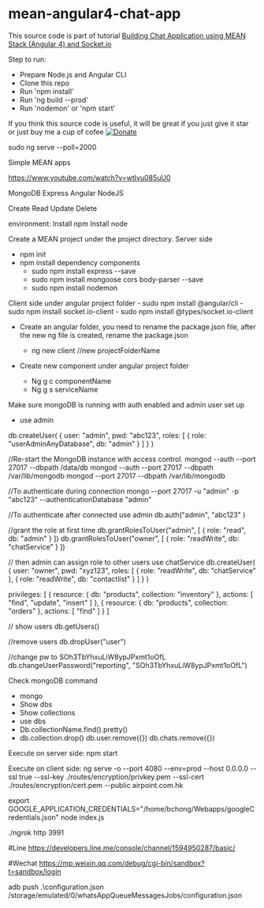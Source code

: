 # mean-angular4-chat-app

This source code is part of tutorial [Building Chat Application using MEAN Stack (Angular 4) and Socket.io](https://www.djamware.com/post/58e0d15280aca75cdc948e4e/building-chat-application-using-mean-stack-angular-4-and-socketio)

Step to run:

* Prepare Node.js and Angular CLI
* Clone this repo
* Run 'npm install'
* Run 'ng build --prod'
* Run 'nodemon' or 'npm start'

If you think this source code is useful, it will be great if you just give it star or just buy me a cup of cofee [![Donate](https://img.shields.io/badge/Donate-PayPal-green.svg)](https://www.paypal.com/cgi-bin/webscr?cmd=_s-xclick&hosted_button_id=Q5WK24UVWUGBN)


<!-- Ben  -->
<!-- Enable angular to update automatically -->
sudo ng serve --poll=2000

Simple MEAN apps

https://www.youtube.com/watch?v=wtIvu085uU0

MongoDB
Express
Angular
NodeJS

Create
Read
Update
Delete

environment:
Install npm
Install node


Create a MEAN project under the project directory. Server side
- npm init 
- npm install dependency components
  	- sudo npm install express --save
  	- sudo npm install mongoose cors body-parser --save
	- sudo npm install nodemon
	
Client side
	under angular project folder
	- sudo npm install @angular/cli
	- sudo npm install socket.io-client
	- sudo npm install @types/socket.io-client


- Create an angular folder, you need to rename the package.json file, after the new ng file is created, rename the package.json
  	- ng new client	//new projectFolderName

- Create new component under angular project folder
    - Ng g c componentName
    - Ng g s serviceName



Make sure mongoDB is running with auth enabled and admin user set up

- use admin

db.createUser(
  {
    user: "admin",
    pwd: "abc123",
    roles: [ { role: "userAdminAnyDatabase", db: "admin" } ]
  }
)


//Re-start the MongoDB instance with access control.
mongod --auth --port 27017 --dbpath /data/db
mongod --auth --port 27017 --dbpath /var/lib/mongodb
mongod --port 27017 --dbpath /var/lib/mongodb

//To authenticate during connection
mongo --port 27017 -u "admin" -p "abc123" --authenticationDatabase "admin"

//To authenticate after connected
use admin
db.auth("admin", "abc123" )

//grant the role at first time
db.grantRolesToUser("admin", [ { role: "read", db: "admin" } ])
db.grantRolesToUser("owner", [ { role: "readWrite", db: "chatService" } ])


// then admin can assign role to other users
use chatService
db.createUser(
  {
    user: "owner",
    pwd: "xyz123",
    roles: [ { role: "readWrite", db: "chatService" },
             { role: "readWrite", db: "contactlist" } ]
  }
)


privileges: [
  { resource: { db: "products", collection: "inventory" }, actions: [ "find", "update", "insert" ] },
  { resource: { db: "products", collection: "orders" },  actions: [ "find" ] }
]


// show users
db.getUsers()

//remove users
db.dropUser("user")

//change pw to SOh3TbYhxuLiW8ypJPxmt1oOfL
db.changeUserPassword("reporting", "SOh3TbYhxuLiW8ypJPxmt1oOfL")

Check mongoDB command
- mongo
- Show dbs
- Show collections
- use dbs
- Db.collectionName.find().pretty()
- db.collection.drop()
db.user.remove({})
db.chats.remove({})

Execute on server side:
npm start 

Execute on client side:
ng serve -o --port 4080 --env=prod --host 0.0.0.0 --ssl true --ssl-key ./routes/encryption/privkey.pem --ssl-cert ./routes/encryption/cert.pem --public airpoint.com.hk

export GOOGLE_APPLICATION_CREDENTIALS="/home/bchong/Webapps/googleCredentials.json"
node index.js

./ngrok http 3991

#Line
https://developers.line.me/console/channel/1594950287/basic/

#Wechat
https://mp.weixin.qq.com/debug/cgi-bin/sandbox?t=sandbox/login

adb push .\configuration.json /storage/emulated/0/whatsAppQueueMessagesJobs/configuration.json

